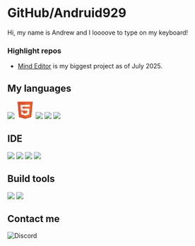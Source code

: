 # GitHub/Andruid929

Hi, my name is Andrew and I loooove to type on my keyboard!

### Highlight repos

- [Mind Editor](https://github.com/Andruid929/mind-android) is my biggest project as of July 2025.
  
## My languages

<p align="left">
  <img src="https://cdn.jsdelivr.net/gh/devicons/devicon/icons/java/java-original.svg" width="40"/>
  <img src="https://github.com/devicons/devicon/blob/v2.15.1/icons/html5/html5-original.svg" width="40"/>
  <img src="https://cdn.jsdelivr.net/gh/devicons/devicon/icons/javascript/javascript-original.svg" width="40"/>
  <img src="https://cdn.jsdelivr.net/gh/devicons/devicon/icons/css3/css3-original.svg" width="40"/>
  <img src="https://cdn.jsdelivr.net/gh/devicons/devicon/icons/php/php-original.svg" width="40"/>
</p>

## IDE

<p align="left">
  <img src="https://cdn.jsdelivr.net/gh/devicons/devicon/icons/intellij/intellij-original.svg" width="40"/>
  <img src="https://cdn.jsdelivr.net/gh/devicons/devicon/icons/vscode/vscode-original.svg" width="40"/>
  <img src="https://cdn.jsdelivr.net/gh/devicons/devicon/icons/androidstudio/androidstudio-original.svg" width="40"/>
  <img src="https://cdn.jsdelivr.net/gh/devicons/devicon/icons/webstorm/webstorm-original.svg" width="40"/>
</p>

## Build tools

<p aligh="left">
  <img src="https://cdn.jsdelivr.net/gh/devicons/devicon/icons/maven/maven-original.svg" width="40"/>
  <img src="https://cdn.jsdelivr.net/gh/devicons/devicon/icons/gradle/gradle-original.svg" width="40"/>
</p>

## Contact me

![Discord](https://cdn.jsdelivr.net/gh/devicons/devicon/icons/maven/maven-original.svg)

<!---
Andruid929/Andruid929 is a ✨ special ✨ repository because its `README.md` (this file) appears on your GitHub profile.
You can click the Preview link to take a look at your changes.
--->

